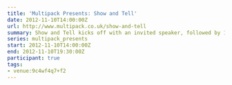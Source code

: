 ```yaml
---
title: 'Multipack Presents: Show and Tell'
date: 2012-11-10T14:00:00Z
url: http://www.multipack.co.uk/show-and-tell
summary: Show and Tell kicks off with an invited speaker, followed by 10-15 minute slots that are offered to new and seasoned speakers alike, giving anyone the chance to engage with an enthusiastic audience of web and tech enthusiasts.
series: multipack_presents
start: 2012-11-10T14:00:00Z
end: 2012-11-10T19:30:00Z
participant: true
tags:
- venue:9c4wf4q7+f2
---
```

